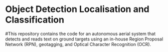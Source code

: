 ﻿# Object Detection Localisation and Classification

 #This repository contains the code for an autonomous aerial system that detects and reads text on ground targets using an in-house Region Proposal Network (RPN), geotagging, and Optical Character Recognition (OCR).




